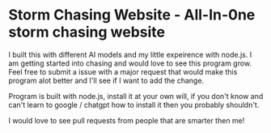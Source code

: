 # Storm Chasing Website - All-In-0ne storm chasing website

I built this with different AI models and my little expeirence with node.js. I am getting started into chasing and would love to see this program grow. Feel free to submit a issue with a major request that would make this program alot better and I'll see if I want to add the change.

Program is built with node.js, install it at your own will, if you don't know and can't learn to google / chatgpt how to install it then you probably shouldn't.

I would love to see pull requests from people that are smarter then me!
